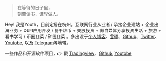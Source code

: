 > 在等待的日子里，  
> 刻苦读书，谦卑做人。

Hey! 我是Youth，目前定居在杭州。互联网行业从业者 / 承接企业建站 + 企业出海业务 + DEFI应用开发 / 躺平炒币 + 美股投资 + 做自媒体分享投资生活 + 旅游 + 看书学习 / 币圈韭菜 / 矿圈韭菜 。多出没于[个人博客](https://youthtrading.github.io/)、[雪球](https://xueqiu.com/
)、[Github](http://github.com/huangxinglong)、[Twitter](https://twitter.com/younger37778291
)、[Youtobe](https://www.youtube.com/channel/UC01NeFUzaBHHWys4lnAHsXQ), 以及 [Telegram](https://web.telegram.org/)等地带。

一些作品和开源软件项目，👉 戳 [Tradingview](https://cn.tradingview.com/u/huangxinglong/)、[Github](http://github.com/huangxinglong), [Youtobe](https://www.youtube.com/channel/UC01NeFUzaBHHWys4lnAHsXQ)

